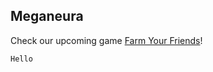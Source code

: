 ## **Meganeura**

Check our upcoming game [Farm Your Friends](http://meganeuragames.com/farm)!

```markdown
Hello
```